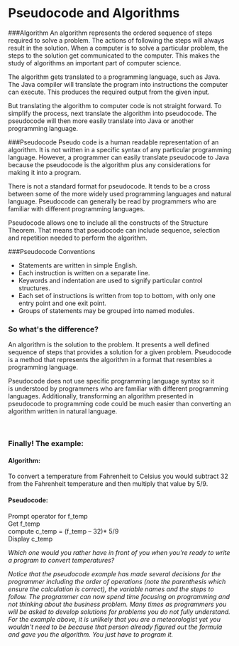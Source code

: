 # Pseudocode and Algorithms

###Algorithm
 An algorithm represents the ordered sequence of steps required to solve a problem. The actions of following the steps will always result in the solution. When a computer is to solve a particular problem, the steps to the solution get communicated to the computer. This makes the study of algorithms an important part of computer science.  
 
 The algorithm gets translated to a programming language, such as Java. The Java compiler will translate the program into instructions the computer can execute. This produces the required output from the given input.
 
 But translating the algorithm to computer code is not straight forward.  To simplify the process, next translate the algorithm into pseudocode. The pseudocode will then more easily translate into Java or another programming language.

###Pseudocode
Pseudo code is a human readable representation of an algorithm. It is not written in a specific syntax of any particular programming language. However, a programmer can easily translate pseudocode to Java because the pseudocode is the algorithm plus any considerations for making it into a program.

There is not a standard format for pseudocode. It tends to be a cross between some of the more widely used programming languages and natural language. Pseudocode can generally be read by programmers who are familiar with different programming languages.

Pseudocode allows one to include all the constructs of the Structure Theorem. That means that pseudocode can include sequence, selection and repetition needed to perform the algorithm.

###Pseudocode Conventions
* Statements are written in simple English.
* Each instruction is written on a separate line.
* Keywords and indentation are used to signify particular control structures.
* Each set of instructions is written from top to bottom, with only one entry point and one exit point.
* Groups of statements may be grouped into named modules.


<h3>So what's the difference?</h3>
<p>An algorithm is the solution to the problem. It presents a well defined sequence of steps that provides a solution for a given problem. Pseudocode is a method that represents the algorithm in a format that resembles a programming language.</p>
<p>Pseudocode does not use specific programming language syntax so it is&nbsp;understood by programmers who are familiar with different programming languages. Additionally, transforming an algorithm presented in pseudocode to programming code could be much easier than converting an algorithm written in natural language.</p>
<p>&nbsp;</p>
<h3>Finally!&nbsp;The example:</h3>
<h4>Algorithm:</h4>
<p>To convert a temperature from Fahrenheit to Celsius you would subtract 32 from the Fahrenheit temperature and then multiply that value by 5/9.</p>
<h4>Pseudocode:&nbsp;</h4>
<p>Prompt operator for f_temp<br />Get f_temp<br />compute c_temp = (f_temp &ndash; 32)* 5/9<br />Display c_temp</p>
<p><em>Which one would you rather have in front of you when you're ready to write a program to convert temperatures?</em></p>
<p><em>Notice that the pseudocode example has made several decisions for the programmer including the order of operations (note the parenthesis which ensure the calculation is correct), the variable names and the steps to follow. The programmer can now spend time focusing on programming and not thinking about the business problem. Many times as programmers you will be asked&nbsp;to develop solutions for problems you do not fully understand. For the example above, it is unlikely that you are a&nbsp;meteorologist&nbsp;yet you wouldn't need to be because that person&nbsp;already figured&nbsp;out the formula and gave you the algorithm. You just have to program it.</em></p>
<p>&nbsp;</p>
<p>&nbsp;</p>